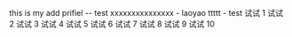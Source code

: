 this is my add prifiel   -- test
xxxxxxxxxxxxxxx - laoyao
ttttt	- test
试试 1
试试 2
试试 3
试试 4
试试 5
试试 6
试试 7
试试 8
试试 9
试试 10
